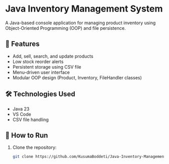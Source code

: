 # Java Inventory Management System

A Java-based console application for managing product inventory using Object-Oriented Programming (OOP) and file persistence.

## 🚀 Features
- Add, sell, search, and update products
- Low stock reorder alerts
- Persistent storage using CSV file
- Menu-driven user interface
- Modular OOP design (Product, Inventory, FileHandler classes)

## 🛠️ Technologies Used
- Java 23
- VS Code
- CSV file handling

## 📂 How to Run
1. Clone the repository:
   ```bash
   git clone https://github.com/KusumaBoddeti/Java-Inventory-Management-System.git
